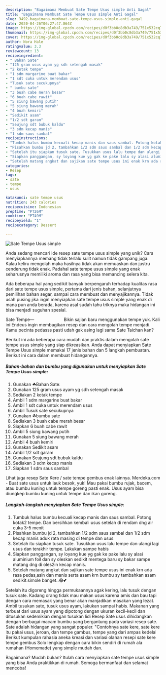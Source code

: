 ```yaml
---
description: "Bagaimana Membuat Sate Tempe Usus simple Anti Gagal"
title: "Bagaimana Membuat Sate Tempe Usus simple Anti Gagal"
slug: 3492-bagaimana-membuat-sate-tempe-usus-simple-anti-gagal
date: 2020-04-26T06:27:47.864Z
image: https://img-global.cpcdn.com/recipes/d0f3bb0c8db3a749/751x532cq70/sate-tempe-usus-simple-foto-resep-utama.jpg
thumbnail: https://img-global.cpcdn.com/recipes/d0f3bb0c8db3a749/751x532cq70/sate-tempe-usus-simple-foto-resep-utama.jpg
cover: https://img-global.cpcdn.com/recipes/d0f3bb0c8db3a749/751x532cq70/sate-tempe-usus-simple-foto-resep-utama.jpg
author: Nora Hale
ratingvalue: 3.3
reviewcount: 13
recipeingredient:
- " Bahan Sate"
- "125 gram usus ayam yg sdh setengah masak"
- "2 kotak tempe"
- "1 sdm margarine buat bakar"
- "1 sdt cuka untuk merendam usus"
- "Tusuk sate secukupnya"
- " bumbu sate"
- "3 buah cabe merah besar"
- "6 buah cabe rawit"
- "5 siung bawang putih"
- "5 siung bawang merah"
- "4 buah kemiri"
- "Sedikit asam"
- "1/2 sdt garam"
- "Seujung sdt bubuk kaldu"
- "3 sdm kecap manis"
- "1 sdm saus sambal"
recipeinstructions:
- "Tumbuk halus bumbu kecuali kecap manis dan saus sambal. Potong kotak2 tempe. Dan bersihkan kembali usus setelah di rendam dng air cuka 3-5 menit"
- "Pisahkan bumbu jd 2, tambahkan 1/2 sdm saus sambal dan 1/2 sdm kecap manis aduk rata masing di tempe dan usus"
- "Setelah itu siapkan tusuk sate. Tusukkan usus lalu tempe dan ulangi lagi usus dan terakhir tempe. Lakukan sampe habis"
- "Siapkan panggangan, sy loyang kue yg gak ke pake lalu sy alasi aluminium foil dan sy oleskan sedikit mentega baru sy bakar sampe matang dng di oles2in kecap manis."
- "Setelah matang angkat dan sajikan sate tempe usus ini enak krn ada rasa pedas,asin dan manis serta asam krn bumbu sy tambahkan asam sedikit.simole banget..😂💕"
categories:
- Resep
tags:
- sate
- tempe
- usus

katakunci: sate tempe usus 
nutrition: 243 calories
recipecuisine: Indonesian
preptime: "PT26M"
cooktime: "PT49M"
recipeyield: "1"
recipecategory: Dessert

---
```



![Sate Tempe Usus simple](https://img-global.cpcdn.com/recipes/d0f3bb0c8db3a749/751x532cq70/sate-tempe-usus-simple-foto-resep-utama.jpg)

Anda sedang mencari ide resep sate tempe usus simple yang unik? Cara menyiapkannya memang tidak terlalu sulit namun tidak gampang juga. Kalau keliru mengolah maka hasilnya tidak akan memuaskan dan justru cenderung tidak enak. Padahal sate tempe usus simple yang enak seharusnya memiliki aroma dan rasa yang bisa memancing selera kita.

Ada beberapa hal yang sedikit banyak berpengaruh terhadap kualitas rasa dari sate tempe usus simple, pertama dari jenis bahan, selanjutnya pemilihan bahan segar, sampai cara membuat dan menyajikannya. Tidak usah pusing jika ingin menyiapkan sate tempe usus simple yang enak di mana pun anda berada, karena asal sudah tahu triknya maka hidangan ini bisa menjadi suguhan spesial.

Sate Tempe—⠀⠀⠀⠀⠀⠀⠀⠀⠀ Bikin sajian baru menggunakan tempe yuk. Kali ini Endeus ingin membagikan resep dan cara mengolah tempe menjadi. Kamu pecinta pedasss pasti udah gak asing lagi sama Sate Taichan kan?


Berikut ini ada beberapa cara mudah dan praktis dalam mengolah sate tempe usus simple yang siap dikreasikan. Anda dapat menyiapkan Sate Tempe Usus simple memakai 17 jenis bahan dan 5 langkah pembuatan. Berikut ini cara dalam membuat hidangannya.

<!--inarticleads1-->

##### Bahan-bahan dan bumbu yang digunakan untuk menyiapkan Sate Tempe Usus simple:

1. Gunakan  ☘Bahan Sate:
1. Gunakan 125 gram usus ayam yg sdh setengah masak
1. Sediakan 2 kotak tempe
1. Ambil 1 sdm margarine buat bakar
1. Ambil 1 sdt cuka untuk merendam usus
1. Ambil Tusuk sate secukupnya
1. Gunakan  ☘bumbu sate
1. Sediakan 3 buah cabe merah besar
1. Siapkan 6 buah cabe rawit
1. Ambil 5 siung bawang putih
1. Gunakan 5 siung bawang merah
1. Ambil 4 buah kemiri
1. Gunakan Sedikit asam
1. Ambil 1/2 sdt garam
1. Gunakan Seujung sdt bubuk kaldu
1. Sediakan 3 sdm kecap manis
1. Siapkan 1 sdm saus sambal


Lihat juga resep Sate Kere / sate tempe gembus enak lainnya. Merdeka.com - Buat sate usus untuk lauk besok, yuk! Mau pakai bumbu rujak, bacem, atau bumbu kuning untuk tempe goreng pasti enak. Usus ayam bisa diungkep bumbu kuning untuk tempe dan ikan goreng. 

<!--inarticleads2-->

##### Langkah-langkah menyiapkan Sate Tempe Usus simple:

1. Tumbuk halus bumbu kecuali kecap manis dan saus sambal. Potong kotak2 tempe. Dan bersihkan kembali usus setelah di rendam dng air cuka 3-5 menit
1. Pisahkan bumbu jd 2, tambahkan 1/2 sdm saus sambal dan 1/2 sdm kecap manis aduk rata masing di tempe dan usus
1. Setelah itu siapkan tusuk sate. Tusukkan usus lalu tempe dan ulangi lagi usus dan terakhir tempe. Lakukan sampe habis
1. Siapkan panggangan, sy loyang kue yg gak ke pake lalu sy alasi aluminium foil dan sy oleskan sedikit mentega baru sy bakar sampe matang dng di oles2in kecap manis.
1. Setelah matang angkat dan sajikan sate tempe usus ini enak krn ada rasa pedas,asin dan manis serta asam krn bumbu sy tambahkan asam sedikit.simole banget..😂💕


Setelah itu digoreng hingga permukaannya agak kering, lalu tusuk dengan tusuk sate. Kadang orang tidak mau makan usus karena amis dan bau tapi dengan cara memasak yang benar akan manjadikan masakan yang lezat. Ambil tusukan sate, tusuk usus ayam, lakukan sampai habis. Makanan yang terbuat dari usus ayam yang dipotong dengan ukuran kecil-kecil dan ditusukan sedemikian dengan tusukan lidi Resep Sate usus dihidangkan dengan berbagai macam bumbu yang bergantung pada variasi resep sate. Sate adalah hidangan yang sangat populer. &#34;Contohnya sate kere, sate kere itu pakai usus, jeroan, dan tempe gambus, tempe yang dari ampas kedelai Berikut kumpulan rahasia aneka kreasi dan variasi olahan resepi sate kere tempe gembus Solo lengkap dengan cara bikin sendiri di rumah ala rumahan (Homemade) yang simple mudah dan. 

Bagaimana? Mudah bukan? Itulah cara menyiapkan sate tempe usus simple yang bisa Anda praktikkan di rumah. Semoga bermanfaat dan selamat mencoba!
